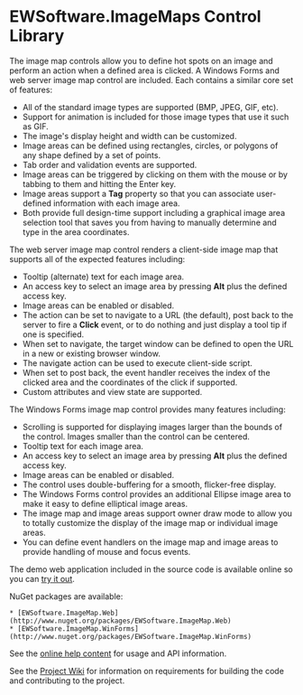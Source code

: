 # EWSoftware.ImageMaps Control Library
The image map controls allow you to define hot spots on an image and perform an action when a defined area is
clicked.  A Windows Forms and web server image map control are included.  Each contains a similar core set of
features:

* All of the standard image types are supported (BMP, JPEG, GIF, etc).
* Support for animation is included for those image types that use it such as GIF.
* The image's display height and width can be customized.
* Image areas can be defined using rectangles, circles, or polygons of any shape defined by a set of points.
* Tab order and validation events are supported.
* Image areas can be triggered by clicking on them with the mouse or by tabbing to them and hitting the Enter
key.
* Image areas support a **Tag** property so that you can associate user-defined information with each image
area.
* Both provide full design-time support including a graphical image area selection tool that saves you from
having to manually determine and type in the area coordinates.

The web server image map control renders a client-side image map that supports all of the expected features
including:

* Tooltip (alternate) text for each image area.
* An access key to select an image area by pressing **Alt** plus the defined access key.
* Image areas can be enabled or disabled.
* The action can be set to navigate to a URL (the default), post back to the server to fire a **Click**
event, or to do nothing and just display a tool tip if one is specified.
* When set to navigate, the target window can be defined to open the URL in a new or existing browser window.
* The navigate action can be used to execute client-side script.
* When set to post back, the event handler receives the index of the clicked area and the coordinates of the
click if supported.
* Custom attributes and view state are supported.

The Windows Forms image map control provides many features including:

* Scrolling is supported for displaying images larger than the bounds of the control.  Images smaller than the
control can be centered.
* Tooltip text for each image area.
* An access key to select an image area by pressing **Alt** plus the defined access key.
* Image areas can be enabled or disabled.
* The control uses double-buffering for a smooth, flicker-free display.
* The Windows Forms control provides an additional Ellipse image area to make it easy to define elliptical image
areas.
* The image map and image areas support owner draw mode to allow you to totally customize the display of the
image map or individual image areas.
* You can define event handlers on the image map and image areas to provide handling of mouse and focus events.

The demo web application included in the source code is available online so you can
[try it out](http://www.ewoodruff.us/ImageMapWebCS/Default.aspx).

NuGet packages are available:

    * [EWSoftware.ImageMap.Web](http://www.nuget.org/packages/EWSoftware.ImageMap.Web)
    * [EWSoftware.ImageMap.WinForms](http://www.nuget.org/packages/EWSoftware.ImageMap.WinForms)

See the [online help content](http://EWSoftware.github.io/ImageMaps/index.html) for usage and API information.

See the [Project Wiki](https://github.com/EWSoftware/ImageMaps/wiki) for information on requirements for
building the code and contributing to the project.

